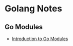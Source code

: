 # Golang Notes

## Go Modules

- [Introduction to Go Modules](https://roberto.selbach.ca/intro-to-go-modules/)
